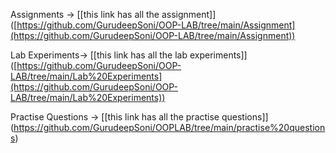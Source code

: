 Assignments -> [[this link has all the assignment]] ([https://github.com/GurudeepSoni/OOP-LAB/tree/main/Assignment](https://github.com/GurudeepSoni/OOP-LAB/tree/main/Assignment))

Lab Experiments-> [[this link has all the lab experiments]] ([https://github.com/GurudeepSoni/OOP-LAB/tree/main/Lab%20Experiments](https://github.com/GurudeepSoni/OOP-LAB/tree/main/Lab%20Experiments))

Practise Questions -> [[this link has all the practise questions]] (https://github.com/GurudeepSoni/OOPLAB/tree/main/practise%20questions) 
